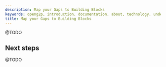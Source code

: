 ```yaml
---
description: Map your Gaps to Building Blocks
keywords: openg2p, introduction, documentation, about, technology, understanding, analyze
title: Map your Gaps to Building Blocks
---
```


@TODO

## Next steps

@TODO
